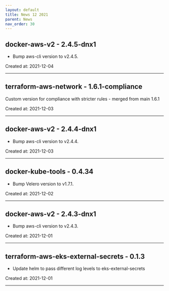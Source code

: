 ```yaml
---
layout: default
title: News 12 2021
parent: News
nav_order: 30
---
```




## docker-aws-v2 - 2.4.5-dnx1
- Bump aws-cli version to v2.4.5.

Created at: 2021-12-04

---


## terraform-aws-network - 1.6.1-compliance
Custom version for compliance with stricter rules - merged from main 1.6.1

Created at: 2021-12-03

---


## docker-aws-v2 - 2.4.4-dnx1
- Bump aws-cli version to v2.4.4.

Created at: 2021-12-03

---


## docker-kube-tools - 0.4.34
- Bump Velero version to v1.7.1.

Created at: 2021-12-02

---


## docker-aws-v2 - 2.4.3-dnx1
- Bump aws-cli version to v2.4.3.

Created at: 2021-12-01

---


## terraform-aws-eks-external-secrets - 0.1.3
- Update helm to pass different log levels to eks-external-secrets

Created at: 2021-12-01

---

